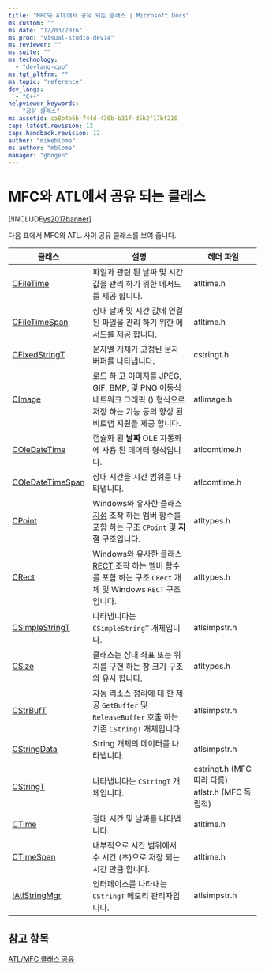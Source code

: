 ```yaml
---
title: "MFC와 ATL에서 공유 되는 클래스 | Microsoft Docs"
ms.custom: ""
ms.date: "12/03/2016"
ms.prod: "visual-studio-dev14"
ms.reviewer: ""
ms.suite: ""
ms.technology: 
  - "devlang-cpp"
ms.tgt_pltfrm: ""
ms.topic: "reference"
dev_langs: 
  - "C++"
helpviewer_keywords: 
  - "공유 클래스"
ms.assetid: ca8b4b6b-744d-430b-b31f-d5b2f17bf210
caps.latest.revision: 12
caps.handback.revision: 12
author: "mikeblome"
ms.author: "mblome"
manager: "ghogen"
---
```

# MFC와 ATL에서 공유 되는 클래스
[!INCLUDE[vs2017banner](../../assembler/inline/includes/vs2017banner.md)]

다음 표에서 MFC와 ATL. 사이 공유 클래스를 보여 줍니다.  
  
|클래스|설명|헤더 파일|  
|-----------|-----------------|-----------------|  
|[CFileTime](../../atl-mfc-shared/reference/cfiletime-class.md)|파일과 관련 된 날짜 및 시간 값을 관리 하기 위한 메서드를 제공 합니다.|atltime.h|  
|[CFileTimeSpan](../../atl-mfc-shared/reference/cfiletimespan-class.md)|상대 날짜 및 시간 값에 연결 된 파일을 관리 하기 위한 메서드를 제공 합니다.|atltime.h|  
|[CFixedStringT](../../atl-mfc-shared/reference/cfixedstringt-class.md)|문자열 개체가 고정된 문자 버퍼를 나타냅니다.|cstringt.h|  
|[CImage](../../atl-mfc-shared/reference/cimage-class.md)|로드 하 고 이미지를 JPEG, GIF, BMP, 및 PNG 이동식 네트워크 그래픽 () 형식으로 저장 하는 기능 등의 향상 된 비트맵 지원을 제공 합니다.|atlimage.h|  
|[COleDateTime](../../atl-mfc-shared/reference/coledatetime-class.md)|캡슐화 된 **날짜** OLE 자동화에 사용 된 데이터 형식입니다.|atlcomtime.h|  
|[COleDateTimeSpan](../../atl-mfc-shared/reference/coledatetimespan-class.md)|상대 시간을 시간 범위를 나타냅니다.|atlcomtime.h|  
|[CPoint](../../atl-mfc-shared/reference/cpoint-class.md)|Windows와 유사한 클래스 [지점](../../mfc/reference/point-structure1.md) 조작 하는 멤버 함수를 포함 하는 구조 `CPoint` 및 **지점** 구조입니다.|atltypes.h|  
|[CRect](../../atl-mfc-shared/reference/crect-class.md)|Windows와 유사한 클래스 [RECT](../../mfc/reference/rect-structure1.md) 조작 하는 멤버 함수를 포함 하는 구조 `CRect` 개체 및 Windows `RECT` 구조입니다.|atltypes.h|  
|[CSimpleStringT](../../atl-mfc-shared/reference/csimplestringt-class.md)|나타냅니다는 `CSimpleStringT` 개체입니다.|atlsimpstr.h|  
|[CSize](../../atl-mfc-shared/reference/csize-class.md)|클래스는 상대 좌표 또는 위치를 구현 하는 창 크기 구조와 유사 합니다.|atltypes.h|  
|[CStrBufT](../../atl-mfc-shared/reference/cstrbuft-class.md)|자동 리소스 정리에 대 한 제공 `GetBuffer` 및 `ReleaseBuffer` 호출 하는 기존 `CStringT` 개체입니다.|atlsimpstr.h|  
|[CStringData](../../atl-mfc-shared/reference/cstringdata-class.md)|String 개체의 데이터를 나타냅니다.|atlsimpstr.h|  
|[CStringT](../../atl-mfc-shared/reference/cstringt-class.md)|나타냅니다는 `CStringT` 개체입니다.|cstringt.h (MFC 따라 다름) atlstr.h (MFC 독립적)|  
|[CTime](../../atl-mfc-shared/reference/ctime-class.md)|절대 시간 및 날짜를 나타냅니다.|atltime.h|  
|[CTimeSpan](../../atl-mfc-shared/reference/ctimespan-class.md)|내부적으로 시간 범위에서 수 시간 (초)으로 저장 되는 시간 만큼 합니다.|atltime.h|  
|[IAtlStringMgr](../../atl-mfc-shared/reference/iatlstringmgr-class.md)|인터페이스를 나타내는 `CStringT` 메모리 관리자입니다.|atlsimpstr.h|  
  
## <a name="see-also"></a>참고 항목  
 [ATL/MFC 클래스 공유](../../atl-mfc-shared/atl-mfc-shared-classes.md)


